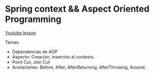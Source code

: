 # Spring context && Aspect Oriented Programming

[Youtube lesson](https://www.youtube.com/watch?v=BVk54NRRFsY)

Temas:
* Dependencias de AOP
* Aspecto: Creación, inserción al contexto.
* Point Cut, Join Cut
* Anotaciones: Before, After, AfterReturning, AfterThrowing, Around.   

